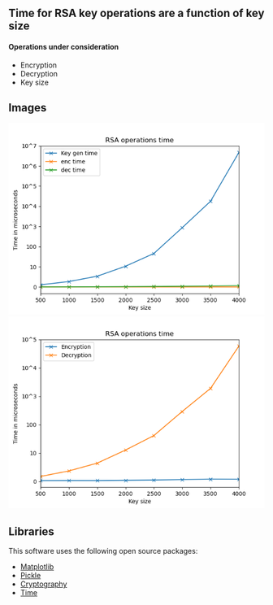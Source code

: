 ## Time for RSA key operations are a function of key size


#### Operations under consideration

- Encryption
- Decryption
- Key size

## Images

![RSA time with key](./readme_images/rsa_w_key_img.png)
![RSA time without key](./readme_images/rsa_wo_key_img.png)

## Libraries

This software uses the following open source packages:

- [Matplotlib](https://matplotlib.org/)
- [Pickle](https://docs.python.org/3/library/pickle.html)
- [Cryptography](https://pypi.org/project/cryptography/)
- [Time](https://docs.python.org/3/library/time.html)


